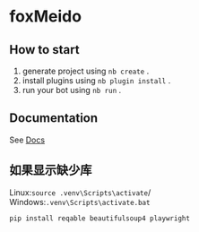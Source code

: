 # foxMeido

## How to start

1. generate project using `nb create` .
2. install plugins using `nb plugin install` .
3. run your bot using `nb run` .

## Documentation

See [Docs](https://nonebot.dev/)

## 如果显示缺少库

Linux:`source .venv\Scripts\activate`/ Windows:`.venv\Scripts\activate.bat`

`pip install reqable beautifulsoup4 playwright`